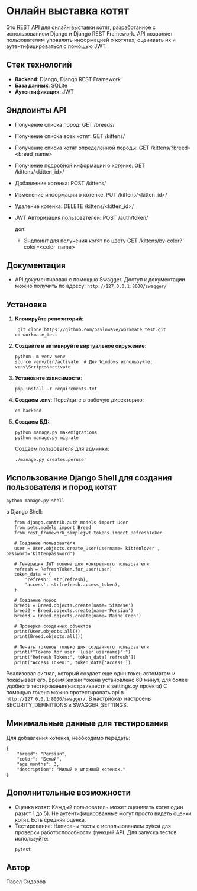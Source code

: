 # Онлайн выставка котят

Это REST API для онлайн выставки котят, разработанное с использованием Django и Django REST Framework. API позволяет пользователям управлять информацией о котятах, оценивать их и аутентифицироваться с помощью JWT.

## Стек технологий

- **Backend**: Django, Django REST Framework
- **База данных**: SQLite
- **Аутентификация**: JWT

## Эндпоинты API

   - Получение списка пород: GET /breeds/
   - Получение списка всех котят: GET /kittens/
   - Получение списка котят определенной породы: GET /kittens/?breed=<breed_name>
   - Получение подробной информации о котенке: GET /kittens/<kitten_id>/
   - Добавление котенка: POST /kittens/
   - Изменение информации о котенке: PUT /kittens/<kitten_id>/
   - Удаление котенка: DELETE /kittens/<kitten_id>/
   - JWT Авторизация пользователей: POST /auth/token/

     доп:
     - Эндпоинт для получения котят по цвету GET /kittens/by-color?color=<color_name>
## Документация

   - API документирован с помощью Swagger. Доступ к документации можно получить по адресу:
    ```http://127.0.0.1:8000/swagger/```

## Установка

1. **Клонируйте репозиторий**:
   ```
    git clone https://github.com/pavlowave/workmate_test.git
   cd workmate_test
   ```
2. **Создайте и активируйте виртуальное окружение**:
   ```
   python -m venv venv
   source venv/bin/activate  # Для Windows используйте: venv\Scripts\activate
   ```
3. **Установите зависимости**:
   ```
   pip install -r requirements.txt
   ```
4. **Создаем .env**:
   Перейдите в рабочую директорию:
   ```
   cd backend
   ```
5. **Создаем БД:**:
   ```
   python manage.py makemigrations
   python manage.py migrate
   ```
   Создаем пользователя для админки:
   ```
   ./manage.py createsuperuser
   ```
   
   
## Использование Django Shell для создания пользователя и пород котят
   ```
   python manage.py shell
   ```
 в Django Shell:
 
   ```
      from django.contrib.auth.models import User
      from pets.models import Breed
      from rest_framework_simplejwt.tokens import RefreshToken
      
      # Создание пользователя
      user = User.objects.create_user(username='kittenlover', password='kittenpassword')
      
      # Генерация JWT токена для конкретного пользователя
      refresh = RefreshToken.for_user(user)
      token_data = {
          'refresh': str(refresh),
          'access': str(refresh.access_token),
      }
      
      # Создание пород
      breed1 = Breed.objects.create(name='Siamese')
      breed2 = Breed.objects.create(name='Persian')
      breed3 = Breed.objects.create(name='Maine Coon')
      
      # Проверка созданных объектов
      print(User.objects.all())
      print(Breed.objects.all())
      
      # Печать токенов только для созданного пользователя
      print(f"Tokens for user '{user.username}':")
      print("Refresh Token:", token_data['refresh'])
      print("Access Token:", token_data['access'])

   ```
  Реализовал сигнал, который создает еще один токен автоматом и показывает его. Время жизни токена установлено 60 минут, для более удобного тестирования(настраиваестя в settings.py проекта)
  С помощью токена можно протестировать api в ```http://127.0.0.1:8000/swagger/```. В настрйоках настроены SECURITY_DEFINITIONS в SWAGGER_SETTINGS.

## Минимальные данные для тестирования

Для добавления котенка, необходимо передать:
```
{
    "breed": "Persian",
    "color": "Белый",
    "age_months": 3,
    "description": "Милый и игривый котенок."
}
```

## Дополнительные возможности
- Оценка котят: Каждый пользователь может оценивать котят один раз(от 1 до 5). Не аутентифицированные могут просто видеть оценки котят. Есть средняя оценка.
- Тестирование: Написаны тесты с использованием pytest для проверки работоспособности функций API. Для запуска тестов используйте:
  ```
  pytest
  ```

## Автор
Павел Сидоров
